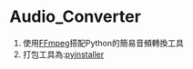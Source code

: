 # Audio_Converter
1. 使用[FFmpeg](https://github.com/FFmpeg/FFmpeg)搭配Python的簡易音頻轉換工具<br>
2. 打包工具為:[pyinstaller](https://github.com/pyinstaller/pyinstaller)
